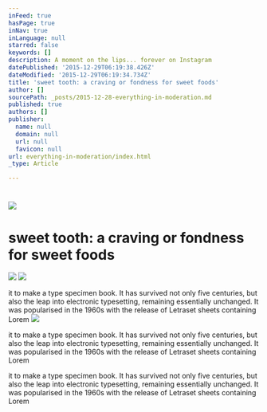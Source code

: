 ```yaml
---
inFeed: true
hasPage: true
inNav: true
inLanguage: null
starred: false
keywords: []
description: A moment on the lips... forever on Instagram
datePublished: '2015-12-29T06:19:38.426Z'
dateModified: '2015-12-29T06:19:34.734Z'
title: 'sweet tooth: a craving or fondness for sweet foods'
author: []
sourcePath: _posts/2015-12-28-everything-in-moderation.md
published: true
authors: []
publisher:
  name: null
  domain: null
  url: null
  favicon: null
url: everything-in-moderation/index.html
_type: Article

---
```

# ![](https://the-grid-user-content.s3-us-west-2.amazonaws.com/da5f9178-6fa7-4371-bddc-67d70a757925.jpg)

# 

# sweet tooth: a craving or fondness for sweet foods
![](https://the-grid-user-content.s3-us-west-2.amazonaws.com/b7a35f8d-7a52-4897-97d8-9d65e10e9225.jpg)
![](https://the-grid-user-content.s3-us-west-2.amazonaws.com/b931282b-defb-4f26-a39f-225bb3f222a5.jpg)

it to make a type specimen book. It has survived not only five centuries, but also the leap into electronic typesetting, remaining essentially unchanged. It was popularised in the 1960s with the release of Letraset sheets containing Lorem
![](https://the-grid-user-content.s3-us-west-2.amazonaws.com/eab1bc2b-6837-4fc3-aa9f-928e84239b4f.jpg)

it to make a type specimen book. It has survived not only five centuries, but also the leap into electronic typesetting, remaining essentially unchanged. It was popularised in the 1960s with the release of Letraset sheets containing Lorem

it to make a type specimen book. It has survived not only five centuries, but also the leap into electronic typesetting, remaining essentially unchanged. It was popularised in the 1960s with the release of Letraset sheets containing Lorem